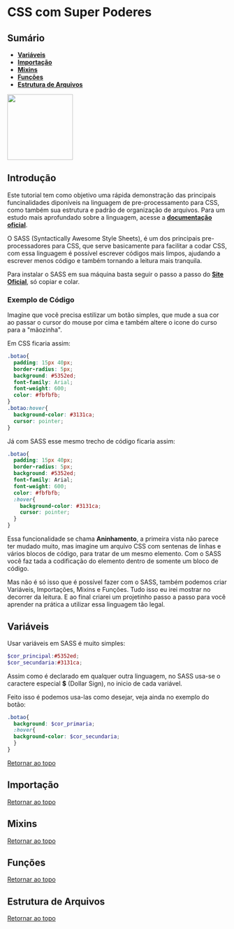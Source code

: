# **CSS com Super Poderes**

<a name="topo"></a>

## **Sumário**
 - [**Variáveis**](#variaveis)
 - [**Importação**](importacao)
 - [**Mixins**](mixins)
 - [**Funções**](funcoes)
 - [**Estrutura de Arquivos**](estrutura)

<img aling-itens="center" height="150px" src="https://cdn.jsdelivr.net/gh/devicons/devicon/icons/sass/sass-original.svg" />

## **Introdução**
Este tutorial tem como objetivo uma rápida demonstração das principais funcinalidades diponíveis na linguagem de pre-processamento para CSS, como também sua estrutura e padrão de organização de arquivos. Para um estudo mais aprofundado sobre a linguagem, acesse a **[documentação oficial](https://sass-lang.com/guide)**.

O SASS (Syntactically Awesome Style Sheets), é um dos principais pre-processadores para CSS, que serve basicamente para facilitar a codar CSS, com essa linguagem é possível escrever códigos mais limpos, ajudando a escrever menos código e também tornando a leitura mais tranquila.

Para instalar o SASS em sua máquina basta seguir o passo a passo do [**Site Oficial**](https://sass-lang.com/install), só copiar e colar.

### **Exemplo de Código**

Imagine que você precisa estilizar um botão simples, que mude a sua cor ao passar o cursor do mouse por cima e também altere o icone do curso para a "mãozinha". 

Em CSS ficaria assim:

```css
.botao{
  padding: 15px 40px;
  border-radius: 5px;
  background: #5352ed;
  font-family: Arial;
  font-weight: 600;
  color: #fbfbfb;
}
.botao:hover{
  background-color: #3131ca;
  cursor: pointer;
}
```

Já com SASS esse mesmo trecho de código ficaria assim:

```scss
.botao{
  padding: 15px 40px;
  border-radius: 5px;
  background: #5352ed;
  font-family: Arial;
  font-weight: 600;
  color: #fbfbfb;
  :hover{
    background-color: #3131ca;
    cursor: pointer;
  }
}
```

Essa funcionalidade se chama **Aninhamento**, a primeira vista não parece ter mudado muito, mas imagine um arquivo CSS com sentenas de linhas e vários blocos de código, para tratar de um mesmo elemento. Com o SASS você faz tada a codificação do elemento dentro de somente um bloco de código.

Mas não é só isso que é possível fazer com o SASS, também podemos criar Variáveis, Importações, Mixins e Funções. Tudo isso eu irei mostrar no decorrer da leitura. E ao final criarei um projetinho passo a passo para você aprender na prática a utilizar essa linguagem tão legal.

<a id="variaveis"></a>

## Variáveis

Usar variáveis em SASS é muito simples:

```scss
$cor_principal:#5352ed;
$cor_secundaria:#3131ca;
```
Assim como é declarado em qualquer outra linguagem, no SASS usa-se o caractere especial **$** (Dollar Sign), no inicio de cada variável.

Feito isso é podemos usa-las como desejar, veja ainda no exemplo do botão:

```scss
.botao{
  background: $cor_primaria;
  :hover{
  background-color: $cor_secundaria;
  }
}
```
[Retornar ao topo](#topo)

<a id="importacao"></a>

## **Importação**

[Retornar ao topo](#topo)

<a id="mixins"></a>

## **Mixins**

[Retornar ao topo](#topo)

<a id="funcoes"></a>

## **Funções**

[Retornar ao topo](#topo)

<a id="estrutura"></a>

## **Estrutura de Arquivos**

[Retornar ao topo](#topo)